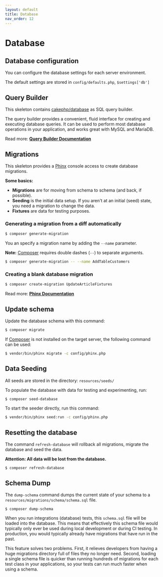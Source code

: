 ```yaml
---
layout: default
title: Database
nav_order: 12
---
```


# Database

## Database configuration

You can configure the database settings for each server environment.

The default settings are stored in `config/defaults.php`, `$settings['db']` 

## Query Builder

This skeleton contains [cakephp/database](https://github.com/cakephp/database) as SQL query builder.

The query builder provides a convenient, fluid interface for creating and executing database queries. It can be used to perform most database operations in your application, and works great with MySQL and MariaDB.

Read more: **[Query Builder Documentation](https://book.cakephp.org/3.0/en/orm/query-builder.html)**

## Migrations

This skeleton provides a [Phinx](https://phinx.org/) console access to create database migrations.

**Some basics:**

* **Migrations** are for moving from schema to schema (and back, if possible).
* **Seeding** is the initial data setup. If you aren't at an initial (seed) state, you need a migration to change the data.
* **Fixtures** are data for testing purposes.

### Generating a migration from a diff automatically

```bash
$ composer generate-migration
```

You an specify a migration name by adding the `--name` parameter.

**Note:** [Composer](https://getcomposer.org/) requires double dashes (`--`) to separate arguments. 

```bash
$ composer generate-migration -- --name AddTableCustomers
```

### Creating a blank database migration

```bash
$ composer create-migration UpdateArticleFixtures
```

Read more: **[Phinx Documentation](http://docs.phinx.org/en/latest/)**

## Update schema

Update the database schema with this command:

```bash
$ composer migrate
```

If [Composer](https://getcomposer.org/) is not installed on the target server, the following command can be used:

```bash
$ vendor/bin/phinx migrate -c config/phinx.php
```

## Data Seeding

All seeds are stored in the directory: `resources/seeds/`

To populate the database with data for testing and experimenting, run:

```bash
$ composer seed-database
```

To start the seeder directly, run this command:

```bash
$ vendor/bin/phinx seed:run -c config/phinx.php
```

## Resetting the database

The command `refresh-database` will rollback all migrations, 
migrate the database and seed the data. 

**Attention: All data will be lost from the database.**

```
$ composer refresh-database
```

## Schema Dump

The `dump-schema` command dumps the current state of your schema to a `resources/migrations/schema/schema.sql` file.

```
$ composer dump-schema
```

When you run integrations (database) tests, this `schema.sql` file will be loaded into the database. This means that effectively this schema file would typically only ever be used during local development or during CI testing. In production, you would typically already have migrations that have run in the past.

This feature solves two problems. First, it relieves developers from having a huge migrations directory full of files they no longer need. Second, loading a single schema file is quicker than running hundreds of migrations for each test class in your applications, so your tests can run much faster when using a schema.
